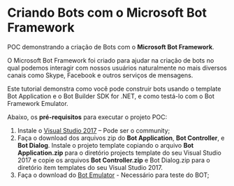 # Criando Bots com o Microsoft Bot Framework
POC demonstrando a criação de Bots com o **Microsoft Bot Framework**.

O Microsoft Bot Framework foi criado para ajudar na criação de bots no qual podemos interagir com nossos usuários naturalmente no mais diversos canais como Skype, Facebook e outros serviços de mensagens.

Este tutorial demonstra como você pode construir bots usando o template Bot Application e o Bot Builder SDK for .NET, e como testá-lo com o Bot Framework Emulator.

Abaixo, os **pré-requisitos** para executar o projeto POC:

1. Instale o [Visual Studio 2017](https://www.visualstudio.com/downloads/) – Pode ser o community;
2. Faça o download dos arquivos zip do **Bot Application**, **Bot Controller**, e **Bot Dialog**. Instale o projeto template copiando o arquivo **Bot Application.zip** para o diretório projects template do seu Visual Studio 2017 e copie os arquivos **Bot Controller.zip** e Bot Dialog.zip para o diretório item templates do seu Visual Studio 2017.
3. Faça o download do [Bot Emulator](https://github.com/Microsoft/BotFramework-Emulator) - Necessário para teste do BOT;
